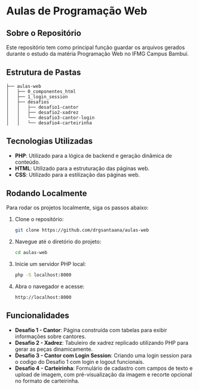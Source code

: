 # Aulas de Programação Web

## Sobre o Repositório

Este repositório tem como principal função guardar os arquivos gerados durante o estudo da matéria Programação Web no IFMG Campus Bambuí.

## Estrutura de Pastas

    ├── aulas-web
    │   ├── 0_componentes_html
    │   ├── 1_login_session
    │   ├── desafios
    │   │   ├── desafio1-cantor
    │   │   ├── desafio2-xadrez
    │   │   └── desafio3-cantor-login
    │   │   └── desafio4-carteirinha

## Tecnologias Utilizadas

-   **PHP**: Utilizado para a lógica de backend e geração dinâmica de conteúdo.
-   **HTML**: Utilizado para a estruturação das páginas web.
-   **CSS**: Utilizado para a estilização das páginas web.

## Rodando Localmente

Para rodar os projetos localmente, siga os passos abaixo:

1. Clone o repositório:
    ```sh
    git clone https://github.com/drgsantaana/aulas-web
    ```
2. Navegue até o diretório do projeto:
    ```sh
    cd aulas-web
    ```
3. Inicie um servidor PHP local:
    ```sh
    php -S localhost:8000
    ```
4. Abra o navegador e acesse:
    ```
    http://localhost:8000
    ```

## Funcionalidades

-   **Desafio 1 - Cantor**: Página construída com tabelas para exibir informações sobre cantores.
-   **Desafio 2 - Xadrez**: Tabuleiro de xadrez replicado utilizando PHP para gerar as peças dinamicamente.
-   **Desafio 3 - Cantor com Login Session**: Criando uma login session para o codigo do Desafio 1 com login e logout funcionais.
-   **Desafio 4 - Carteirinha**: Formulário de cadastro com campos de texto e upload de imagem, com pré-visualização da imagem e recorte opcional no formato de carteirinha.
